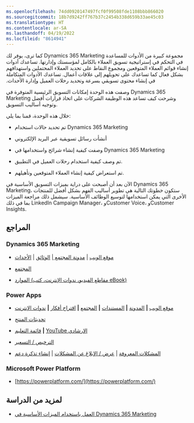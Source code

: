 ```yaml
---
ms.openlocfilehash: 74dd0920147497fcf0f99508fde1108bbb866020
ms.sourcegitcommit: 18b7d9242ff767b37c2454b338d659b33ae45c03
ms.translationtype: HT
ms.contentlocale: ar-SA
ms.lasthandoff: 04/19/2022
ms.locfileid: "8614941"
---
```

كما ترى، يوفر لك Dynamics 365 Marketing مجموعة كبيرة من الأدوات للمساعدة في التحكم في إستراتيجية تسويق العملاء بالكامل لمؤسستك وإدارتها. تساعدك أدوات إنشاء قوائم العملاء المتوقعين و‏‫مجموع النقاط على تحديد العملاء المحتملين واستهدافهم بشكل فعال كما تساعدك على تحويلهم إلى علاقات أعمال. تساعدك الأدوات المتكاملة في إنشاء محتوى تسويقي بسرعة وتحديد رحلات العميل وإدارة الأحداث. 

وصفت هذه الوحدة إمكانات التسويق الرئيسية المتوفرة في Dynamics 365 Marketing وشرحت كيف تساعد هذه الوظيفة الشركات على اتخاذ قرارات أفضل وتوجيه أساليب التسويق. 

خلال هذه الوحدة، قمنا بما يلي:

- تم تحديد حالات استخدام Dynamics 365 Marketing

- أنشأت رسائل تسويقية عبر البريد الإلكتروني

- وصفت كيفية إنشاء شرائح واستخدامها في Dynamics 365 Marketing

- تم وصف كيفية استخدام رحلات العميل في التطبيق.

- تم استعراض كيفية إنشاء العملاء المتوقعين وتأهيلهم.

 

الآن بعد أن أصبحت على دراية بميزات التسويق الأساسية في Dynamics 365 Marketing، ستكون خطوتك التالية هي تطوير أساليب الفهم بشكل أفضل للمنتجات الأخرى التي يمكن استخدامها لتوسيع الوظائف الأساسية. سيشمل ذلك مراجعة الميزات بما في ذلك LinkedIn Campaign Manager، وCustomer Voice، وCustomer Insights. 

## <a name="references"></a>المراجع

### <a name="dynamics-365-marketing"></a>Dynamics 365 Marketing

- [موقع الويب](https://dynamics.microsoft.com/marketing/overview/?&ef_id=Cj0KCQiAt_PuBRDcARIsAMNlBdo1Er5YrGQp-Xun1rsN_cFZ6SIUDTeGNMvwWhkebD_JkM1SS8vlJ9UaAnN6EALw_wcB:G:s&2000714=&OCID=AID2000714_SEM_Cj0KCQiAt_PuBRDcARIsAMNlBdo1Er5YrGQp-Xun1rsN_cFZ6SIUDTeGNMvwWhkebD_JkM1SS8vlJ9UaAnN6EALw_wcB:G:s) | [مدونة المجتمع ](https://community.dynamics.com/b) | [الوثائق](/dynamics365/marketing/help-hub) | [الأحداث](https://community.dynamics.com/365/b/events?c=Upcoming) 

- [المجتمع](https://community.dynamics.com/) 

- [الموارد (مقاطع الفيديو، ندوات الإنترنت، كتب eBook)](https://dynamics.microsoft.com/marketing/resources/)

 

### <a name="power-apps"></a>Power Apps


- [موقع الويب](https://powerapps.microsoft.com/) **|** [المدونة](https://powerapps.microsoft.com/blog/) **|** [المستندات](https://powerapps.microsoft.com/tutorials/getting-started/) **|** [المجتمع](https://aka.ms/powerapps-community) **|** [اقتراح أفكار](https://aka.ms/powerapps-ideas) **|** [ندوات الإنترنت](/powerapps/webinars-listing)

- [تحديثات المنتج](https://powerapps.microsoft.com/blog/category/new-features/)

- [قائمة التعليم](https://powerapps.microsoft.com/guided-learning/) **|** [YouTube الإرشادي](https://www.youtube.com/playlist?list=PL8IYfXypsj2DU3EwoaeBYiuuQTvcscJfo)

- [الترخيص / التسعير](https://powerapps.microsoft.com/pricing/)

- [المشكلات المعروفة](/powerapps/common-issues-and-resolutions) | [عرض / الإبلاغ عن المشكلات](https://powerusers.microsoft.com/t5/General-Discussion/bd-p/PowerAppsForum1) | [إنشاء تذكرة دعم](https://powerapps.microsoft.com/support/)

 

### <a name="microsoft-power-platform"></a>Microsoft Power Platform

- [https://powerplatform.com/](https://powerplatform.com/)

## <a name="for-further-study"></a>لمزيد من الدراسة

- [العمل باستخدام الميزات الأساسية في Dynamics 365 Marketing](/learn/paths/work-core-features-marketing/)